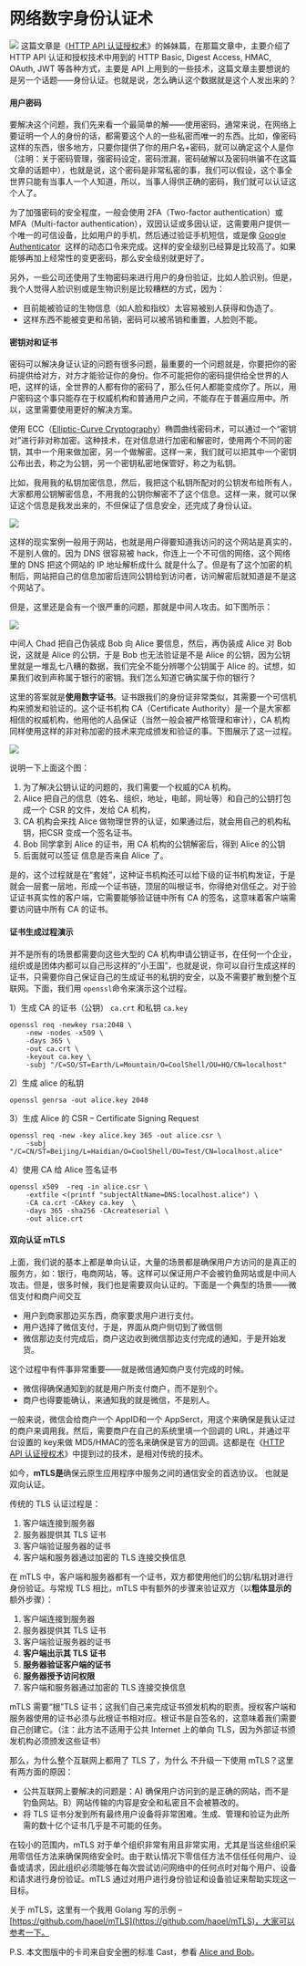 # 网络数字身份认证术 
![](_assets/iStock-1175502114-300x201.png)
这篇文章是《[HTTP API 认证授权术](https://coolshell.cn/articles/19395.html "HTTP API 认证授权术")》的姊妹篇，在那篇文章中，主要介绍了 HTTP API 认证和授权技术中用到的 HTTP Basic, Digest Access, HMAC, OAuth, JWT 等各种方式，主要是 API 上用到的一些技术，这篇文章主要想说的是另一个话题——身份认证。也就是说，怎么确认这个数据就是这个人发出来的？

#### 用户密码

要解决这个问题，我们先来看一个最简单的解——使用密码，通常来说，在网络上要证明一个人的身份的话，都需要这个人的一些私密而唯一的东西。比如，像密码这样的东西，很多地方，只要你提供了你的用户名+密码，就可以确定这个人是你（注明：关于密码管理，强密码设定，密码泄漏，密码破解以及密码哄骗不在这篇文章的话题中），也就是说，这个密码是非常私密的事，我们可以假设，这个事全世界只能有当事人一个人知道，所以，当事人得供正确的密码，我们就可以认证这个人了。

为了加强密码的安全程度，一般会使用 2FA（Two-factor authentication）或 MFA（Multi-factor authentication），双因认证或多因认证，这需要用户提供一个唯一的可信设备，比如用户的手机，然后通过验证手机短信，或是像 [Google Authenticator](https://en.wikipedia.org/wiki/Google_Authenticator)  这样的动态口令来完成。这样的安全级别已经算是比较高了。如果能够再加上经常性的变更密码，那么安全级别就更好了。

另外，一些公司还使用了生物密码来进行用户的身份验证，比如人脸识别。但是，我个人觉得人脸识别或是生物识别是比较糟糕的方式，因为：

*   目前能被验证的生物信息（如人脸和指纹）太容易被别人获得和伪造了。
*   这样东西不能被变更和吊销，密码可以被吊销和重置，人脸则不能。

#### 密钥对和证书

密码可以解决身证认证的问题有很多问题，最重要的一个问题就是，你要把你的密码提供给对方，对方才能验证你的身份。你不可能把你的密码提供给全世界的人吧，这样的话，全世界的人都有你的密码了，那么任何人都能变成你了。所以，用户密码这个事只能存在于权威机构和普通用户之间，不能存在于普遍应用中。所以，这里需要使用更好的解决方案。

使用 ECC（[Elliptic-Curve Cryptography](https://en.wikipedia.org/wiki/Elliptic-curve_cryptography "Elliptic-Curve Cryptography")）椭圆曲线密码术，可以通过一个“密钥对”进行非对称加密。这种技术，在对信息进行加密和解密时，使用两个不同的密钥，其中一个用来做加密，另一个做解密。这样一来，我们就可以把其中一个密钥公布出去，称之为公钥，另一个密钥私密地保管好，称之为私钥。

比如，我用我的私钥加密信息，然后，我把这个私钥所配对的公钥发布给所有人，大家都用公钥解密信息，不用我的公钥你解密不了这个信息。这样一来，就可以保证这个信息是我发出来的，不但保证了信息安全，还完成了身份认证。

![](_assets/key.pair_-1024x390.png)

这样的现实案例一般用于网站，也就是用户得要知道我访问的这个网站是真实的，不是别人做的。因为 DNS 很容易被 hack，你连上一个不可信的网络，这个网络里的 DNS 把这个网站的 IP 地址解析成什么 就是什么了。但是有了这个加密的机制后，网站把自己的信息加密后连同公钥给到访问者，访问解密后就知道是不是这个网站了。

但是，这里还是会有一个很严重的问题，那就是中间人攻击。如下图所示：

![](_assets/middle.man_-e1641105543137.png)

中间人 Chad 把自己伪装成 Bob 向 Alice 要信息，然后，再伪装成 Alice 对 Bob 说，这就是 Alice 的公钥，于是 Bob 也无法验证是不是 Alice 的公钥，因为公钥里就是一堆乱七八糟的数据，我们完全不能分辨哪个公钥属于 Alice 的。试想，如果我们收到声称属于银行的密钥。我们怎么知道它确实属于你的银行？

这里的答案就是**使用数字证书**。证书跟我们的身份证非常类似，其需要一个可信机构来颁发和验证的。这个证书机构 CA（Certificate Authority）是一个是大家都相信的权威机构，他用他的人品保证（当然一般会被严格管理和审计），CA 机构同样使用这样的非对称加密的技术来完成颁发和验证的事。下图展示了这一过程。

![](_assets/certificate-1024x532.png)

说明一下上面这个图：

1.  为了解决公钥认证的问题的，我们需要一个权威的CA 机构。
2.  Alice 把自己的信息（姓名、组织，地址，电邮，网址等）和自己的公钥打包成一个 CSR 的文件，发给 CA 机构，
3.  CA 机构会来找 Alice 做物理世界的认证，如果通过后，就会用自己的机构私钥，把CSR 变成一个签名证书。
4.  Bob 同学拿到 Alice 的证书，用 CA 机构的公钥解密后，得到 Alice 的公钥
5.  后面就可以签证 信息是否来自 Alice 了。

是的，这个过程就是在“套娃”，这种证书机构还可以给下级的证书机构发证，于是就会一层套一层地，形成一个证书链，顶层的叫根证书，你得绝对信任之。对于验证证书真实性的客户端，它需要能够验证链中所有 CA 的签名，这意味着客户端需要访问链中所有 CA 的证书。

#### 证书生成过程演示

并不是所有的场景都需要向这些大型的 CA 机构申请公钥证书，在任何一个企业，组织或是团体内都可以自己形这样的“小王国”，也就是说，你可以自行生成这样的证书，只需要你自己保证自己的生成证书的私钥的安全，以及不需要扩散到整个互联网。下面，我们用 `openssl`命令来演示这个过程。

1）生成 CA 的证书（公钥） `ca.crt` 和私钥 `ca.key`

```
openssl req -newkey rsa:2048 \
    -new -nodes -x509 \
    -days 365 \
    -out ca.crt \
    -keyout ca.key \
    -subj "/C=SO/ST=Earth/L=Mountain/O=CoolShell/OU=HQ/CN=localhost"
```

2)  生成 alice 的私钥

```
openssl genrsa -out alice.key 2048
```

3）生成 Alice 的 CSR – Certificate Signing Request

```
openssl req -new -key alice.key 365 -out alice.csr \
    -subj "/C=CN/ST=Beijing/L=Haidian/O=CoolShell/OU=Test/CN=localhost.alice"
```

4）使用 CA 给 Alice 签名证书

```
openssl x509  -req -in alice.csr \
    -extfile <(printf "subjectAltName=DNS:localhost.alice") \ 
    -CA ca.crt -CAkey ca.key  \
    -days 365 -sha256 -CAcreateserial \
    -out alice.crt
```

#### 双向认证 mTLS

上面，我们说的基本上都是单向认证，大量的场景都是确保用户方访问的是真正的服务方，如：银行，电商网站，等。这样可以保证用户不会被钓鱼网站或是中间人攻击。但是，很多时候，我们也是需要双向认证的。下面是一个典型的场景——微信支付和商户间交互

*   用户到商家那边买东西，商家要求用户进行支付。
*   用户选择了微信支付，于是，界面从商户侧切到了微信侧
*   微信那边支付完成后，商户这边收到微信那边支付完成的通知，于是开始发货。

这个过程中有件事非常重要——就是微信通知商户支付完成的时候。

*   微信得确保通知到的就是用户所支付商户，而不是别个。
*   商户也得要能确认，来通知我的就是微信，不是别人。

一般来说，微信会给商户一个 AppID和一个 AppSerct，用这个来确保是我认证过的商户来调用我，然后，需要商户在自己的系统里填一个回调的 URL，并通过平台设置的 key来做 MD5/HMAC的签名来确保是官方的回调。这都是在《[HTTP API 认证授权术](https://coolshell.cn/articles/19395.html "HTTP API 认证授权术")》中提到过的技术，是相对传统的技术。

如今，**mTLS是**确保云原生应用程序中服务之间的通信安全的首选协议。 也就是双向认证。

传统的 TLS 认证过程是：

1.  客户端连接到服务器
2.  服务器提供其 TLS 证书
3.  客户端验证服务器的证书
4.  客户端和服务器通过加密的 TLS 连接交换信息

在 mTLS 中，客户端和服务器都有一个证书，双方都使用他们的公钥/私钥对进行身份验证。与常规 TLS 相比，mTLS 中有额外的步骤来验证双方（以**粗体显示的**额外步骤）：

1.  客户端连接到服务器
2.  服务器提供其 TLS 证书
3.  客户端验证服务器的证书
4.  **客户端出示其 TLS 证书**
5.  **服务器验证客户端的证书**
6.  **服务器授予访问权限**
7.  客户端和服务器通过加密的 TLS 连接交换信息

mTLS 需要“根”TLS 证书；这我们自己来完成证书颁发机构的职责。授权客户端和服务器使用的证书必须与此根证书相对应。根证书是自签名的，这意味着我们需要自己创建它。（注：此方法不适用于公共 Internet 上的单向 TLS，因为外部证书颁发机构必须颁发这些证书）

那么，为什么整个互联网上都用了 TLS 了，为什么 不升级一下使用 mTLS？这里有两方面的原因：

*   公共互联网上要解决的问题是：A) 确保用户访问到的是正确的网站，而不是钓鱼网站。B）网站传输的内容是安全和私密且不会被篡改的。
*   将 TLS 证书分发到所有最终用户设备将非常困难。生成、管理和验证为此所需的数十亿个证书几乎是不可能的任务。

在较小的范围内，mTLS 对于单个组织非常有用且非常实用，尤其是当这些组织采用零信任方法来确保网络安全时。由于默认情况下零信任方法不信任任何用户、设备或请求，因此组织必须能够在每次尝试访问网络中的任何点时对每个用户、设备和请求进行身份验证。mTLS 通过对用户进行身份验证和设备验证来帮助实现这一目标。

关于 mTLS，这里有一个我用 Golang 写的示例 – [https://github.com/haoel/mTLS](https://github.com/haoel/mTLS)，大家可以参考一下。

P.S. 本文图版中的卡司来自安全圈的标准 Cast，参看 [Alice and Bob](https://en.wikipedia.org/wiki/Alice_and_Bob)。

